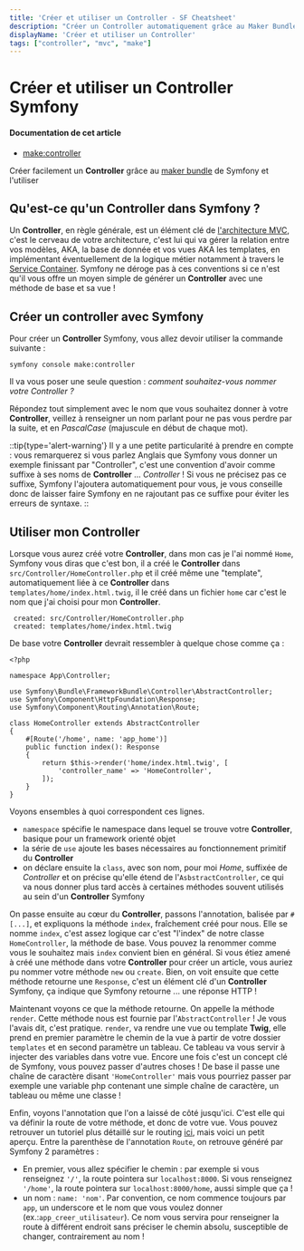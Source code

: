 ```yaml
---
title: 'Créer et utiliser un Controller - SF Cheatsheet'
description: "Créer un Controller automatiquement grâce au Maker Bundle de Symfony et l'utiliser"
displayName: 'Créer et utiliser un Controller'
tags: ["controller", "mvc", "make"]
---
```


# Créer et utiliser un Controller Symfony

#### **Documentation de cet article**
- [make:controller](/codex/console/make-controller)

Créer facilement un **Controller** grâce au [maker bundle](https://symfony.com/bundles/SymfonyMakerBundle/current/index.html) de Symfony et l'utiliser

## Qu'est-ce qu'un **Controller** dans Symfony ?

Un **Controller**, en règle générale, est un élément clé de [l'architecture MVC](https://fr.wikipedia.org/wiki/Mod%C3%A8le-vue-contr%C3%B4leur), c'est le cerveau de votre architecture, c'est lui qui va gérer la relation entre vos modèles, AKA, la base de donnée et vos vues AKA les templates, en implémentant éventuellement de la logique métier notamment à travers le [Service Container](https://symfony.com/doc/current/service_container.html). Symfony ne déroge pas à ces conventions si ce n'est qu'il vous offre un moyen simple de générer un **Controller** avec une méthode de base et sa vue !

## Créer un controller avec Symfony

Pour créer un **Controller** Symfony, vous allez devoir utiliser la commande suivante :

```shell
symfony console make:controller
```

Il va vous poser une seule question : _comment souhaitez-vous nommer votre Controller ?_

Répondez tout simplement avec le nom que vous souhaitez donner à votre **Controller**, veillez à renseigner un nom parlant pour ne pas vous perdre par la suite, et en _PascalCase_ (majuscule en début de chaque mot).

::tip{type='alert-warning'}
Il y a une petite particularité à prendre en compte : vous remarquerez si vous parlez Anglais que Symfony vous donner un exemple finissant par "Controller", c'est une convention d'avoir comme suffixe à ses noms de **Controller** ... _Controller_ ! Si vous ne précisez pas ce suffixe, Symfony l'ajoutera automatiquement pour vous, je vous conseille donc de laisser faire Symfony en ne rajoutant pas ce suffixe pour éviter les erreurs de syntaxe.
::

## Utiliser mon Controller

Lorsque vous aurez créé votre **Controller**, dans mon cas je l'ai nommé `Home`, Symfony vous diras que c'est bon, il a créé le **Controller** dans `src/Controller/HomeController.php` et il créé même une "template", automatiquement liée à ce **Controller** dans `templates/home/index.html.twig`, il le créé dans un fichier `home` car c'est le nom que j'ai choisi pour mon **Controller**.

```shell
 created: src/Controller/HomeController.php
 created: templates/home/index.html.twig
```

De base votre **Controller** devrait ressembler à quelque chose comme ça :

```php[HomeController.php]
<?php

namespace App\Controller;

use Symfony\Bundle\FrameworkBundle\Controller\AbstractController;
use Symfony\Component\HttpFoundation\Response;
use Symfony\Component\Routing\Annotation\Route;

class HomeController extends AbstractController
{
    #[Route('/home', name: 'app_home')]
    public function index(): Response
    {
        return $this->render('home/index.html.twig', [
            'controller_name' => 'HomeController',
        ]);
    }
}
```

Voyons ensembles à quoi correspondent ces lignes.

- `namespace` spécifie le namespace dans lequel se trouve votre **Controller**, basique pour un framework orienté objet
- la série de `use` ajoute les bases nécessaires au fonctionnement primitif du **Controller**
- on déclare ensuite la `class`, avec son nom, pour moi _Home_, suffixée de _Controller_ et on précise qu'elle étend de l'`AsbstractController`, ce qui va nous donner plus tard accès à certaines méthodes souvent utilisés au sein d'un **Controller** Symfony

On passe ensuite au cœur du **Controller**, passons l'annotation, balisée par `#[...]`, et expliquons la méthode `index`, fraîchement créé pour nous. Elle se nomme `index`, c'est assez logique car c'est "l'index" de notre classe `HomeController`, la méthode de base. Vous pouvez la renommer comme vous le souhaitez mais `index` convient bien en général. Si vous étiez amené à créé une méthode dans votre **Controller** pour créer un article, vous auriez pu nommer votre méthode `new` ou `create`.
Bien, on voit ensuite que cette méthode retourne une `Response`, c'est un élément clé d'un **Controller** Symfony, ça indique que Symfony retourne ... une réponse HTTP !

Maintenant voyons ce que la méthode retourne. On appelle la méthode `render`. Cette méthode nous est fournie par l'`AbstractController` ! Je vous l'avais dit, c'est pratique. `render`, va rendre une vue ou template **Twig**, elle prend en premier paramètre le chemin de la vue à partir de votre dossier `templates` et en second paramètre un tableau. Ce tableau va vous servir à injecter des variables dans votre vue. Encore une fois c'est un concept clé de Symfony, vous pouvez passer d'autres choses ! De base il passe une chaîne de caractère disant `'HomeController'` mais vous pourriez passer par exemple une variable php contenant une simple chaîne de caractère, un tableau ou même une classe !

Enfin, voyons l'annotation que l'on a laissé de côté jusqu'ici. C'est elle qui va définir la route de votre méthode, et donc de votre vue. Vous pouvez retrouver un tutoriel plus détaillé sur le routing [ici](/tutoriels/routing), mais voici un petit aperçu. Entre la parenthèse de l'annotation `Route`, on retrouve généré par Symfony 2 paramètres :
- En premier, vous allez spécifier le chemin : par exemple si vous renseignez `'/'`, la route pointera sur `localhost:8000`. Si vous renseignez `'/home'`, la route pointera sur `localhost:8000/home`, aussi simple que ça !
- un nom : `name: 'nom'`. Par convention, ce nom commence toujours par `app`, un underscore et le nom que vous voulez donner (ex.:`app_creer_utilisateur`). Ce nom vous servira pour renseigner la route à différent endroit sans préciser le chemin absolu, susceptible de changer, contrairement au nom !